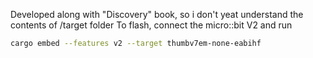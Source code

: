 Developed along with "Discovery" book, so i don't yeat understand the contents of /target folder
To flash, connect the micro::bit V2 and run
```Bash
cargo embed --features v2 --target thumbv7em-none-eabihf
```
